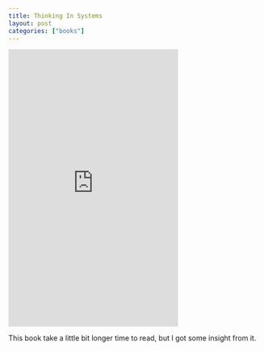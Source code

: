 ```yaml
---
title: Thinking In Systems
layout: post
categories: ["books"]
---
```


<iframe
    src="https://read.amazon.com/kp/card?asin=1603580557&preview=inline&linkCode=kpe"
    type="text/html"
    sandbox="allow-scripts allow-same-origin allow-popups"
    width="336" height="550"
    frameborder="0"
    allowfullscreen
    style="max-width:100%"
></iframe>

This book take a little bit longer time to read, but I got some insight from it.
